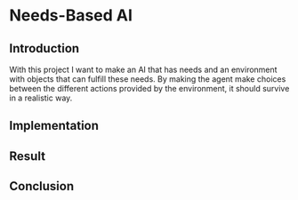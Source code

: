 # Needs-Based AI

## Introduction

With this project I want to make an AI that has needs and an environment with objects that can fulfill these needs.
By making the agent make choices between the different actions provided by the environment, it should survive in a realistic way.

## Implementation


## Result

## Conclusion
